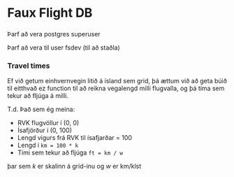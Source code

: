 # Faux Flight DB

###
Þarf að vera postgres superuser

Þarf að vera til user fsdev (til að staðla)


### Travel times
Ef við getum einhvernvegin litið á ísland sem grid, þá
ættum við að geta búið til eitthvað ez function til að 
reikna vegalengd milli flugvalla, og þá tíma sem tekur
að fljúga á milli.

T.d.
Það sem ég meina:

* RVK flugvöllur í (0, 0)
* Ísafjörður í (0, 100)
* Lengd vigurs frá RVK til ísafjarðar = 100
* Lengd í `km = 100 * k`
* Tími sem tekur að fljúga `ft = km / w`

þar sem _k_ er skalinn á grid-inu og _w_ er km/klst


